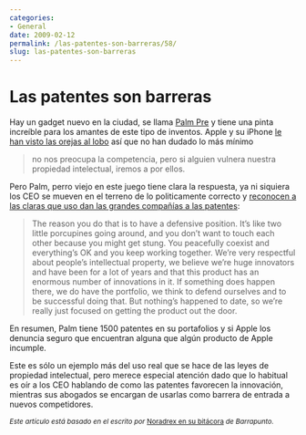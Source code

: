 ```yaml
---
categories:
- General
date: 2009-02-12
permalink: /las-patentes-son-barreras/58/
slug: las-patentes-son-barreras
---
```


# Las patentes son barreras

Hay un gadget nuevo en la ciudad, se llama [Palm Pre](http://www.palm.com/us/products/phones/pre/) y tiene una pinta increíble para los amantes de este tipo de inventos. Apple y su iPhone [le han visto las orejas al lobo](http://es.engadget.com/2009/01/22/apple-amenaza-en-alusion-al-iphone-si-alguien-vulnera-nuestr/) así que no han dudado lo más mínimo

> no nos preocupa la competencia, pero si alguien vulnera nuestra propiedad intelectual, iremos a por ellos.

Pero Palm, perro viejo en este juego tiene clara la respuesta, ya ni siquiera los CEO se mueven en el terreno de lo politicamente correcto y [reconocen a las claras que uso dan las grandes compañías a las patentes](http://www.precentral.net/palm-ceo-ed-colligan-talks-pre-investors):

> The reason you do that is to have a defensive position. It’s like two little porcupines going around, and you don’t want to touch each other because you might get stung. You peacefully coexist and everything’s OK and you keep working together. We’re very respectful about people’s intellectual property, we believe we’re huge innovators and have been for a lot of years and that this product has an enormous number of innovations in it. If something does happen there, we do have the portfolio, we think to defend ourselves and to be successful doing that. But nothing’s happened to date, so we’re really just focused on getting the product out the door.

En resumen, Palm tiene 1500 patentes en su portafolios y si Apple los denuncia seguro que encuentran alguna que algún producto de Apple incumple.

Este es sólo un ejemplo más del uso real que se hace de las leyes de propiedad intelectual, pero merece especial atención dado que lo habitual es oír a los CEO hablando de como las patentes favorecen la innovación, mientras sus abogados se encargan de usarlas como barrera de entrada a nuevos competidores.

<span style="font-size:85%"><span style="font-style: italic">Este artículo está basado en el escrito por </span>[Noradrex en su bitácora](http://barrapunto.com/%7ENoradrex/journal/31775)<span style="font-style: italic"> de Barrapunto.</span></span>